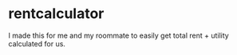 # rentcalculator
I made this for me and my roommate to easily get total rent + utility calculated for us. 
